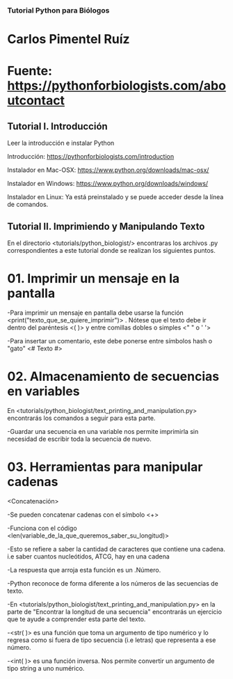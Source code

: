 ### Tutorial Python para Biólogos ###

# Carlos Pimentel Ruíz #
# Fuente: https://pythonforbiologists.com/aboutcontact #


## Tutorial I. Introducción ##

Leer la introducción e instalar Python

Introducción: https://pythonforbiologists.com/introduction

Instalador en Mac-OSX: https://www.python.org/downloads/mac-osx/

Instalador en Windows: https://www.python.org/downloads/windows/

Instalador en Linux: Ya está preinstalado y se puede acceder desde la línea de comandos.

## Tutorial II. Imprimiendo y Manipulando Texto ##

En el directorio <tutorials/python_biologist/> encontraras los archivos .py correspondientes a este tutorial donde se realizan los siguientes puntos.

# 01. Imprimir un mensaje en la pantalla #


-Para imprimir un mensaje en pantalla debe usarse la función <print("texto_que_se_quiere_imprimir")> . Nótese que el texto debe ir dentro del paréntesis <( )> y entre comillas dobles o simples <" " o ' '>

-Para insertar un comentario, este debe ponerse entre símbolos hash o "gato" <# Texto #>

# 02. Almacenamiento de secuencias en variables #

En <tutorials/python_biologist/text_printing_and_manipulation.py> encontrarás los comandos a seguir para esta parte.

-Guardar una secuencia en una variable nos permite imprimirla sin necesidad de escribir toda la secuencia de nuevo.

# 03. Herramientas para manipular cadenas #

<Concatenación>

-Se pueden concatenar cadenas con el símbolo <+>

<Saber la longitud de una cadena>

-Funciona con el código <len(variable_de_la_que_queremos_saber_su_longitud)>

-Esto se refiere a saber la cantidad de caracteres que contiene una cadena. i.e saber cuantos nucleótidos, ATCG, hay en una cadena

-La respuesta que arroja esta función es un .Número. 

-Python reconoce de forma diferente a los números de las secuencias de texto.

-En <tutorials/python_biologist/text_printing_and_manipulation.py> en la parte de "Encontrar la longitud de una secuencia" encontrarás un ejercicio que te ayude a comprender esta parte del texto.

-<str( )>  es una función que toma un argumento de tipo numérico y lo regresa como si fuera de tipo secuencia (i.e letras) que representa a ese número.

-<int( )> es una función inversa. Nos permite convertir un argumento de tipo string a uno numérico. 

<Reemplazamiento>





